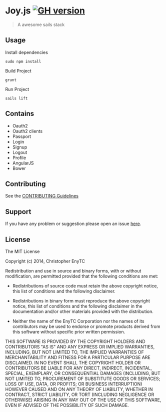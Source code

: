# Joy.js [![GH version](https://badge-me.herokuapp.com/api/gh/chrisenytc/joy.png)](http://badges.enytc.com/for/gh/chrisenytc/joy)

> A awesome sails stack

## Usage

Install dependencies

`sudo npm install`

Build Project

`grunt`

Run Project

`sails lift`

## Contains

- Oauth2
- Oauth2 clients
- Passport
- Login
- Signup
- Logout
- Profile
- AngularJS
- Bower

## Contributing

See the [CONTRIBUTING Guidelines](CONTRIBUTING.md)

## Support
If you have any problem or suggestion please open an issue [here](https://github.com/chrisenytc/joy/issues).

## License

The MIT License

Copyright (c) 2014, Christopher EnyTC

Redistribution and use in source and binary forms, with or without modification,
are permitted provided that the following conditions are met:

* Redistributions of source code must retain the above copyright notice, this
  list of conditions and the following disclaimer.

* Redistributions in binary form must reproduce the above copyright notice, this
  list of conditions and the following disclaimer in the documentation and/or
  other materials provided with the distribution.

* Neither the name of the EnyTC Corporation nor the names of its
  contributors may be used to endorse or promote products derived from
  this software without specific prior written permission.

THIS SOFTWARE IS PROVIDED BY THE COPYRIGHT HOLDERS AND CONTRIBUTORS "AS IS" AND
ANY EXPRESS OR IMPLIED WARRANTIES, INCLUDING, BUT NOT LIMITED TO, THE IMPLIED
WARRANTIES OF MERCHANTABILITY AND FITNESS FOR A PARTICULAR PURPOSE ARE
DISCLAIMED. IN NO EVENT SHALL THE COPYRIGHT HOLDER OR CONTRIBUTORS BE LIABLE FOR
ANY DIRECT, INDIRECT, INCIDENTAL, SPECIAL, EXEMPLARY, OR CONSEQUENTIAL DAMAGES
(INCLUDING, BUT NOT LIMITED TO, PROCUREMENT OF SUBSTITUTE GOODS OR SERVICES;
LOSS OF USE, DATA, OR PROFITS; OR BUSINESS INTERRUPTION) HOWEVER CAUSED AND ON
ANY THEORY OF LIABILITY, WHETHER IN CONTRACT, STRICT LIABILITY, OR TORT
(INCLUDING NEGLIGENCE OR OTHERWISE) ARISING IN ANY WAY OUT OF THE USE OF THIS
SOFTWARE, EVEN IF ADVISED OF THE POSSIBILITY OF SUCH DAMAGE.
